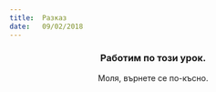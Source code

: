 ```yaml
---
title:  Разказ
date:   09/02/2018
---
```


### <center>Работим по този урок.</center>
<center>Моля, върнете се по-късно.</center>